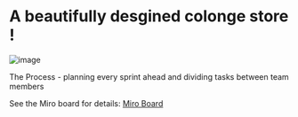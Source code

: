 # A beautifully desgined colonge store ! 

![image](https://github.com/ronmaster2020/Final_Project/assets/57640413/4a0fe62b-1d0c-4a5b-b8ca-d54f477619f7)

The Process - planning every sprint ahead and dividing tasks between team members

See the Miro board for details: [Miro Board](https://miro.com/app/live-embed/uXjVK82ia7c=/?moveToViewport=-1286,-702,4395,1878&embedId=15125438061)
